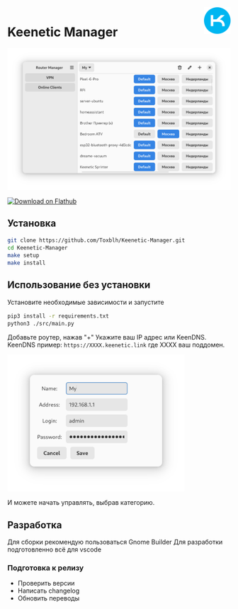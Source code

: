 <img src="data/icons/hicolor/scalable/apps/ru.toxblh.KeeneticManager.svg" align="right" width="60" height="60">

# Keenetic Manager 

<img src="./screenshots/shot.png" alt="Keenetic Manager" width="800">

<a href='https://flathub.org/apps/ru.toxblh.KeeneticManager'><img width='240' alt='Download on Flathub' src='https://flathub.org/api/badge?locale=en'/></a>

## Установка

```bash
git clone https://github.com/Toxblh/Keenetic-Manager.git
cd Keenetic-Manager
make setup
make install
```

## Использование без установки

Установите необходимые зависимости и запустите
```bash
pip3 install -r requirements.txt
python3 ./src/main.py
```

Добавьте роутер, нажав "+"
Укажите ваш IP адрес или KeenDNS.
KeenDNS пример: `https://XXXX.keenetic.link` где XXXX ваш поддомен.

<img src="./screenshots/login.png" alt="Keenetic Manager" width="400">

И можете начать управлять, выбрав категорию.


## Разработка

Для сборки рекомендую пользоваться Gnome Builder
Для разработки подготовленно всё для vscode

### Подготовка к релизу

* Проверить версии
* Написать changelog
* Обновить переводы

